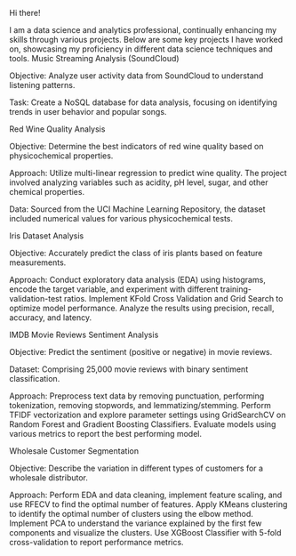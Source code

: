 Hi there!

I am a data science and analytics professional, continually enhancing my skills through various projects. Below are some key projects I have worked on, showcasing my proficiency in different data science techniques and tools.
Music Streaming Analysis (SoundCloud)

Objective: Analyze user activity data from SoundCloud to understand listening patterns.

Task: Create a NoSQL database for data analysis, focusing on identifying trends in user behavior and popular songs.

Red Wine Quality Analysis

Objective: Determine the best indicators of red wine quality based on physicochemical properties.

Approach: Utilize multi-linear regression to predict wine quality. The project involved analyzing variables such as acidity, pH level, sugar, and other chemical properties.

Data: Sourced from the UCI Machine Learning Repository, the dataset included numerical values for various physicochemical tests.

Iris Dataset Analysis

Objective: Accurately predict the class of iris plants based on feature measurements.

Approach: Conduct exploratory data analysis (EDA) using histograms, encode the target variable, and experiment with different training-validation-test ratios. Implement KFold Cross Validation and Grid Search to optimize model performance. Analyze the results using precision, recall, accuracy, and latency.

IMDB Movie Reviews Sentiment Analysis

Objective: Predict the sentiment (positive or negative) in movie reviews.

Dataset: Comprising 25,000 movie reviews with binary sentiment classification.

Approach: Preprocess text data by removing punctuation, performing tokenization, removing stopwords, and lemmatizing/stemming. Perform TFIDF vectorization and explore parameter settings using GridSearchCV on Random Forest and Gradient Boosting Classifiers. Evaluate models using various metrics to report the best performing model.

Wholesale Customer Segmentation

Objective: Describe the variation in different types of customers for a wholesale distributor.

Approach: Perform EDA and data cleaning, implement feature scaling, and use RFECV to find the optimal number of features. Apply KMeans clustering to identify the optimal number of clusters using the elbow method. Implement PCA to understand the variance explained by the first few components and visualize the clusters. Use XGBoost Classifier with 5-fold cross-validation to report performance metrics.
